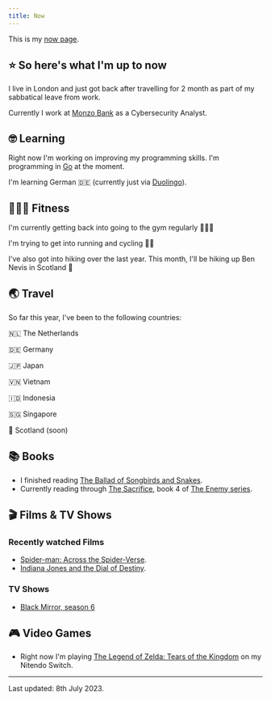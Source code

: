 ```yaml
---
title: Now
---
```


This is my [now page](https://nownownow.com/about).

## ⭐ So here's what I'm up to now

I live in London and just got back after travelling for 2 month as part of my sabbatical leave from work. 

Currently I work at [Monzo Bank](https://monzo.com/) as a Cybersecurity Analyst.

## 🤓 Learning

Right now I'm working on improving my programming skills. I'm programming in [Go](https://go.dev/) at the moment.

I'm learning German 🇩🇪 (currently just via [Duolingo](https://www.duolingo.com/)).

## 🤸🏽‍♂️ Fitness

I'm currently getting back into going to the gym regularly 🏋🏽‍♂️

I'm trying to get into running and cycling 🚴‍♀️

I've also got into hiking over the last year. This month, I'll be hiking up Ben Nevis in Scotland 🏴󠁧󠁢󠁳󠁣󠁴󠁿

## 🌏 Travel

So far this year, I've been to the following countries:

🇳🇱 The Netherlands

🇩🇪 Germany

🇯🇵 Japan

🇻🇳 Vietnam

🇮🇩 Indonesia

🇸🇬 Singapore

🏴󠁧󠁢󠁳󠁣󠁴󠁿 Scotland (soon)

## 📚 Books

* I finished reading [The Ballad of Songbirds and Snakes](https://www.hive.co.uk/Product/Suzanne-Collins/The-Ballad-of-Songbirds-and-Snakes-A-Hunger-Games-Novel/25646993).
* Currently reading through [The Sacrifice](https://www.hive.co.uk/Product/Charlie-Higson/The-Sacrifice-The-Enemy-Book-4/11732279), book 4 of [The Enemy series](https://www.hive.co.uk/Search/Search?Series=The%20Enemy).

## 🎬 Films & TV Shows

### Recently watched Films
* [Spider-man: Across the Spider-Verse](https://youtu.be/shW9i6k8cB0?t=5).
* [Indiana Jones and the Dial of Destiny](https://www.youtube.com/watch?v=eQfMbSe7F2g).

### TV Shows
* [Black Mirror, season 6](https://www.youtube.com/watch?v=5jY1ecibLYo)

## 🎮 Video Games

* Right now I'm playing [The Legend of Zelda: Tears of the Kingdom](https://www.nintendo.co.uk/Games/Nintendo-Switch-games/The-Legend-of-Zelda-Tears-of-the-Kingdom-1576884.html) on my Nitendo Switch.

---

Last updated: 8th July 2023. 